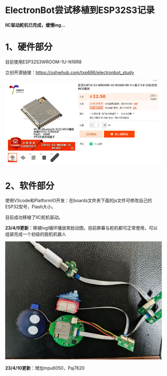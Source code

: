 # ElectronBot尝试移植到ESP32S3记录

**IIC驱动舵机已完成，缓慢ing...**

# 1、硬件部分

目前使用ESP32S3WROOM-1U-N16R8

立创开源链接：https://oshwhub.com/txp666/electronbot_study

![](./Images/1.jpg)

# 2、软件部分

使用VScode和PlatformIO开发：在boards文件夹下面的js文件可修改自己的ESP32型号，Flash大小。

目前成功移植了IIC舵机驱动。

**23/4/9更新**：移植lvgl循环播放笑脸动图，目前屏幕与舵机都可正常使用，可以组装完成一个初级的脱机机器人

![](./Images/2.jpg)

**23/4/10更新**：增加mpu6050，Paj7620
